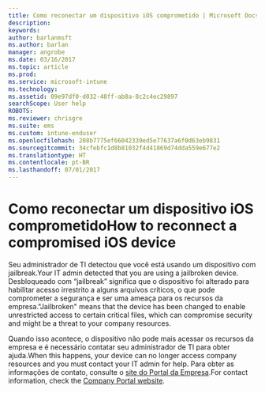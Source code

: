 ```yaml
---
title: Como reconectar um dispositivo iOS comprometido | Microsoft Docs
description: 
keywords: 
author: barlanmsft
ms.author: barlan
manager: angrobe
ms.date: 03/16/2017
ms.topic: article
ms.prod: 
ms.service: microsoft-intune
ms.technology: 
ms.assetid: 09e97df0-d032-48ff-ab8a-8c2c4ec29897
searchScope: User help
ROBOTS: 
ms.reviewer: chrisgre
ms.suite: ems
ms.custom: intune-enduser
ms.openlocfilehash: 208b7775ef66042339ed5e77637a6f0d63eb9831
ms.sourcegitcommit: 34cfebfc1d8b81032f4d41869d74dda559e677e2
ms.translationtype: HT
ms.contentlocale: pt-BR
ms.lasthandoff: 07/01/2017
---
```

# <span data-ttu-id="ca716-102">Como reconectar um dispositivo iOS comprometido</span><span class="sxs-lookup"><span data-stu-id="ca716-102">How to reconnect a compromised iOS device</span></span>
<a id="how-to-reconnect-a-compromised-ios-device" class="xliff"></a>

<span data-ttu-id="ca716-103">Seu administrador de TI detectou que você está usando um dispositivo com jailbreak.</span><span class="sxs-lookup"><span data-stu-id="ca716-103">Your IT admin detected that you are using a jailbroken device.</span></span> <span data-ttu-id="ca716-104">Desbloqueado com “jailbreak” significa que o dispositivo foi alterado para habilitar acesso irrestrito a alguns arquivos críticos, o que pode comprometer a segurança e ser uma ameaça para os recursos da empresa.</span><span class="sxs-lookup"><span data-stu-id="ca716-104">"Jailbroken" means that the device has been changed to enable unrestricted access to certain critical files, which can compromise security and might be a threat to your company resources.</span></span>

<span data-ttu-id="ca716-105">Quando isso acontece, o dispositivo não pode mais acessar os recursos da empresa e é necessário contatar seu administrador de TI para obter ajuda.</span><span class="sxs-lookup"><span data-stu-id="ca716-105">When this happens, your device can no longer access company resources and you must contact your IT admin for help.</span></span> <span data-ttu-id="ca716-106">Para obter as informações de contato, consulte o [site do Portal da Empresa](http://portal.manage.microsoft.com).</span><span class="sxs-lookup"><span data-stu-id="ca716-106">For contact information, check the [Company Portal website](http://portal.manage.microsoft.com).</span></span>
